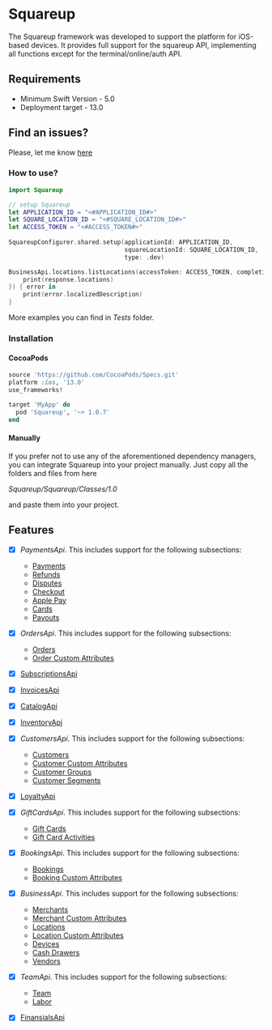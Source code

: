 # Squareup

The Squareup framework was developed to support the platform for iOS-based devices. It provides full support for the squareup API, implementing all functions except for the terminal/online/auth API.

## Requirements

 - Minimum Swift Version - 5.0
 - Deployment target - 13.0

## Find an issues?

Please, let me know [here](https://github.com/vlozhnikov/Squareup/issues)

### How to use?

```swift
import Squareup

// setup Squareup
let APPLICATION_ID = "<#APPLICATION_ID#>"
let SQUARE_LOCATION_ID = "<#SQUARE_LOCATION_ID#>"
let ACCESS_TOKEN = "<#ACCESS_TOKEN#>"
        
SquareupConfigurer.shared.setup(applicationId: APPLICATION_ID,
                                squareLocationId: SQUARE_LOCATION_ID,
                                type: .dev)

BusinessApi.locations.listLocations(accessToken: ACCESS_TOKEN, completion: { response in
    print(response.locations)
}) { error in
    print(error.localizedDescription)
}
```

More examples you can find in *Tests* folder.

### Installation

#### CocoaPods

```ruby
source 'https://github.com/CocoaPods/Specs.git'
platform :ios, '13.0'
use_frameworks!

target 'MyApp' do
  pod 'Squareup', '~> 1.0.7'
end
```

#### Manually

If you prefer not to use any of the aforementioned dependency managers, you can integrate Squareup into your project manually. Just copy all the folders and files from here

*Squareup/Squareup/Classes/1.0*

and paste them into your project.

## Features

- [x] *PaymentsApi*. This includes support for the following subsections:

    - [Payments](https://developer.squareup.com/reference/square/payments-api)
    - [Refunds](https://developer.squareup.com/reference/square/refunds-api)
    - [Disputes](https://developer.squareup.com/reference/square/disputes-api)
    - [Checkout](https://developer.squareup.com/reference/square/checkout-api)
    - [Apple Pay](https://developer.squareup.com/reference/square/apple-pay-api)
    - [Cards](https://developer.squareup.com/reference/square/cards-api)
    - [Payouts](https://developer.squareup.com/reference/square/payouts-api)

- [x] *OrdersApi*. This includes support for the following subsections:

   - [Orders](https://developer.squareup.com/reference/square/orders-api)
   - [Order Custom Attributes](https://developer.squareup.com/reference/square/order-custom-attributes-api)
     
- [x] [SubscriptionsApi](https://developer.squareup.com/reference/square/subscriptions-api)
- [x] [InvoicesApi](https://developer.squareup.com/reference/square/invoices-api)
- [x] [CatalogApi](https://developer.squareup.com/reference/square/catalog-api)
- [x] [InventoryApi](https://developer.squareup.com/reference/square/inventory-api)

- [x] *CustomersApi*. This includes support for the following subsections:

   - [Customers](https://developer.squareup.com/reference/square/customers-api)
   - [Customer Custom Attributes](https://developer.squareup.com/reference/square/customer-custom-attributes-api)
   - [Customer Groups](https://developer.squareup.com/reference/square/customer-groups-api)
   - [Customer Segments](https://developer.squareup.com/reference/square/customer-segments-api)
     
- [x] [LoyaltyApi](https://developer.squareup.com/reference/square/loyalty-api)

- [x] *GiftCardsApi*. This includes support for the following subsections:

   - [Gift Cards](https://developer.squareup.com/reference/square/gift-cards-api)
   - [Gift Card Activities](https://developer.squareup.com/reference/square/gift-card-activities-api)
     
- [x] *BookingsApi*. This includes support for the following subsections:

   - [Bookings](https://developer.squareup.com/reference/square/bookings-api)
   - [Booking Custom Attributes](https://developer.squareup.com/reference/square/booking-custom-attributes-api)
     
- [x] *BusinessApi*. This includes support for the following subsections:

   - [Merchants](https://developer.squareup.com/reference/square/merchants-api)
   - [Merchant Custom Attributes](https://developer.squareup.com/reference/square/merchant-custom-attributes-api)
   - [Locations](https://developer.squareup.com/reference/square/locations-api)
   - [Location Custom Attributes](https://developer.squareup.com/reference/square/location-custom-attributes-api)
   - [Devices](https://developer.squareup.com/reference/square/devices-api)
   - [Cash Drawers](https://developer.squareup.com/reference/square/cash-drawers-api)
   - [Vendors](https://developer.squareup.com/reference/square/vendors-api)
     
- [x] *TeamApi*. This includes support for the following subsections:

   - [Team](https://developer.squareup.com/reference/square/team-api)
   - [Labor](https://developer.squareup.com/reference/square/labor-api)
     
- [x] [FinansialsApi](https://developer.squareup.com/reference/square/bank-accounts-api)
